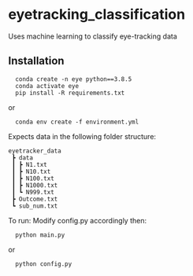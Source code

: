# eyetracking_classification
Uses machine learning to classify eye-tracking data

Installation
------------

```
  conda create -n eye python==3.8.5
  conda activate eye
  pip install -R requirements.txt
```
or
```
  conda env create -f environment.yml
```

Expects data in the following folder structure:
```
eyetracker_data
 ┣ data
 ┃ ┣ N1.txt
 ┃ ┣ N10.txt
 ┃ ┣ N100.txt
 ┃ ┣ N1000.txt
 ┃ ┗ N999.txt
 ┣ Outcome.txt
 ┗ sub_num.txt
```

To run:
Modify config.py accordingly then:
```
  python main.py
```
or
```
  python config.py
```
